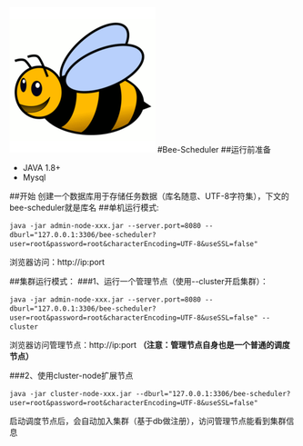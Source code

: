 ![BeeScheduler](admin-node/src/main/resources/public/app/img/logo.png "BeeScheduler")
#Bee-Scheduler
##运行前准备
- JAVA 1.8+
- Mysql

##开始
创建一个数据库用于存储任务数据（库名随意、UTF-8字符集），下文的bee-scheduler就是库名
##单机运行模式:
```shell
java -jar admin-node-xxx.jar --server.port=8080 --dburl="127.0.0.1:3306/bee-scheduler?user=root&password=root&characterEncoding=UTF-8&useSSL=false"
```
浏览器访问：http://ip:port

##集群运行模式：
###1、运行一个管理节点（使用--cluster开启集群）：
```shell
java -jar admin-node-xxx.jar --server.port=8080 --dburl="127.0.0.1:3306/bee-scheduler?user=root&password=root&characterEncoding=UTF-8&useSSL=false" --cluster
```

浏览器访问管理节点：http://ip:port **（注意：管理节点自身也是一个普通的调度节点）** 


###2、使用cluster-node扩展节点
```shell
java -jar cluster-node-xxx.jar --dburl="127.0.0.1:3306/bee-scheduler?user=root&password=root&characterEncoding=UTF-8&useSSL=false"
```

启动调度节点后，会自动加入集群（基于db做注册），访问管理节点能看到集群信息